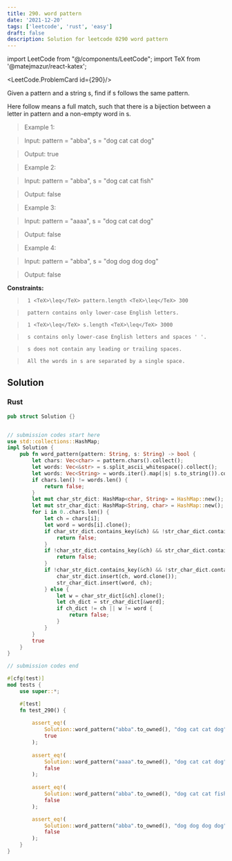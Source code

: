 ```yaml
---
title: 290. word pattern
date: '2021-12-20'
tags: ['leetcode', 'rust', 'easy']
draft: false
description: Solution for leetcode 0290 word pattern
---
```

import LeetCode from "@/components/LeetCode";
import TeX from '@matejmazur/react-katex';

<LeetCode.ProblemCard id={290}/>
 

  Given a pattern and a string s, find if s follows the same pattern.

  Here follow means a full match, such that there is a bijection between a letter in pattern and a non-empty word in s.

   

 >   Example 1:

  

 >   Input: pattern <TeX>=</TeX> "abba", s <TeX>=</TeX> "dog cat cat dog"

 >   Output: true

  

 >   Example 2:

  

 >   Input: pattern <TeX>=</TeX> "abba", s <TeX>=</TeX> "dog cat cat fish"

 >   Output: false

  

 >   Example 3:

  

 >   Input: pattern <TeX>=</TeX> "aaaa", s <TeX>=</TeX> "dog cat cat dog"

 >   Output: false

  

 >   Example 4:

  

 >   Input: pattern <TeX>=</TeX> "abba", s <TeX>=</TeX> "dog dog dog dog"

 >   Output: false

  

   

  **Constraints:**

  

 >   	1 <TeX>\leq</TeX> pattern.length <TeX>\leq</TeX> 300

 >   	pattern contains only lower-case English letters.

 >   	1 <TeX>\leq</TeX> s.length <TeX>\leq</TeX> 3000

 >   	s contains only lower-case English letters and spaces ' '.

 >   	s does not contain any leading or trailing spaces.

 >   	All the words in s are separated by a single space.


## Solution
### Rust
```rust
pub struct Solution {}


// submission codes start here
use std::collections::HashMap;
impl Solution {
    pub fn word_pattern(pattern: String, s: String) -> bool {
        let chars: Vec<char> = pattern.chars().collect();
        let words: Vec<&str> = s.split_ascii_whitespace().collect();
        let words: Vec<String> = words.iter().map(|s| s.to_string()).collect();
        if chars.len() != words.len() {
            return false;
        }
        let mut char_str_dict: HashMap<char, String> = HashMap::new();
        let mut str_char_dict: HashMap<String, char> = HashMap::new();
        for i in 0..chars.len() {
            let ch = chars[i];
            let word = words[i].clone();
            if char_str_dict.contains_key(&ch) && !str_char_dict.contains_key(&word){
                return false;
            }
            if !char_str_dict.contains_key(&ch) && str_char_dict.contains_key(&word){
                return false;
            }
            if !char_str_dict.contains_key(&ch) && !str_char_dict.contains_key(&word){
                char_str_dict.insert(ch, word.clone());
                str_char_dict.insert(word, ch);
            } else {
                let w = char_str_dict[&ch].clone();
                let ch_dict = str_char_dict[&word];
                if ch_dict != ch || w != word {
                    return false;
                }
            }
        }
        true
    }
}

// submission codes end

#[cfg(test)]
mod tests {
    use super::*;

    #[test]
    fn test_290() {
        
        assert_eq!(
            Solution::word_pattern("abba".to_owned(), "dog cat cat dog".to_owned()),
            true
        );
        
        assert_eq!(
            Solution::word_pattern("aaaa".to_owned(), "dog cat cat dog".to_owned()),
            false
        );
        
        assert_eq!(
            Solution::word_pattern("abba".to_owned(), "dog cat cat fish".to_owned()),
            false
        );

        assert_eq!(
            Solution::word_pattern("abba".to_owned(), "dog dog dog dog".to_owned()),
            false
        );
    }
}

```
